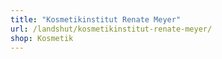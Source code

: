 ```yaml
---
title: "Kosmetikinstitut Renate Meyer"
url: /landshut/kosmetikinstitut-renate-meyer/
shop: Kosmetik
---
```

